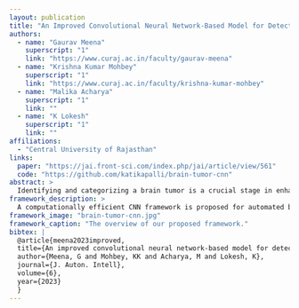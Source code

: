 ```yaml
---
layout: publication
title: "An Improved Convolutional Neural Network-Based Model for Detecting Brain Tumors from Augmented MRI Images"
authors:
  - name: "Gaurav Meena"
    superscript: "1"
    link: "https://www.curaj.ac.in/faculty/gaurav-meena"
  - name: "Krishna Kumar Mohbey"
    superscript: "1"
    link: "https://www.curaj.ac.in/faculty/krishna-kumar-mohbey"
  - name: "Malika Acharya"
    superscript: "1"
    link: ""
  - name: "K Lokesh"
    superscript: "1"
    link: ""
affiliations:
  - "Central University of Rajasthan"
links:
  paper: "https://jai.front-sci.com/index.php/jai/article/view/561"
  code: "https://github.com/katikapalli/brain-tumor-cnn"
abstract: >
  Identifying and categorizing a brain tumor is a crucial stage in enhancing knowledge of its underlying mechanisms, with brain tumor detection being one of the most complex challenges in modern medicine, where MRI techniques provide unparalleled image quality for diagnosis, and deep learning methods have facilitated new paradigms of automated medical image identification approaches, making reliable and automated categorization techniques necessary for decreasing mortality rates caused by this significant chronic condition, which is why we offer an automatic classification method in this paper that uses a computationally efficient CNN to solve a binary problem involving MRI scans that either show or don't show brain tumors, using the Br35H benchmark dataset (freely available online) augmented before training to enhance accuracy and reduce time consumption, with experimental evaluation of statistical measures like accuracy, recall, precision, F1 score, and loss suggesting that the proposed model outperforms other state-of-the-art methods.
framework_description: >
  A computationally efficient CNN framework is proposed for automated binary classification of brain tumors from MRI scans, utilizing the Br35H dataset with augmentation techniques to improve accuracy and reduce processing time, while incorporating Grad-CAM for model explainability.
framework_image: "brain-tumor-cnn.jpg"
framework_caption: "The overview of our proposed framework."
bibtex: |
  @article{meena2023improved,
  title={An improved convolutional neural network-based model for detecting brain tumors from augmented MRI images},
  author={Meena, G and Mohbey, KK and Acharya, M and Lokesh, K},
  journal={J. Auton. Intell},
  volume={6},
  year={2023}
  }
---
```

